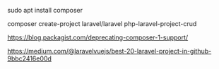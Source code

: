sudo apt install composer

composer create-project laravel/laravel php-laravel-project-crud


https://blog.packagist.com/deprecating-composer-1-support/


https://medium.com/@laravelvuejs/best-20-laravel-project-in-github-9bbc2416e00d